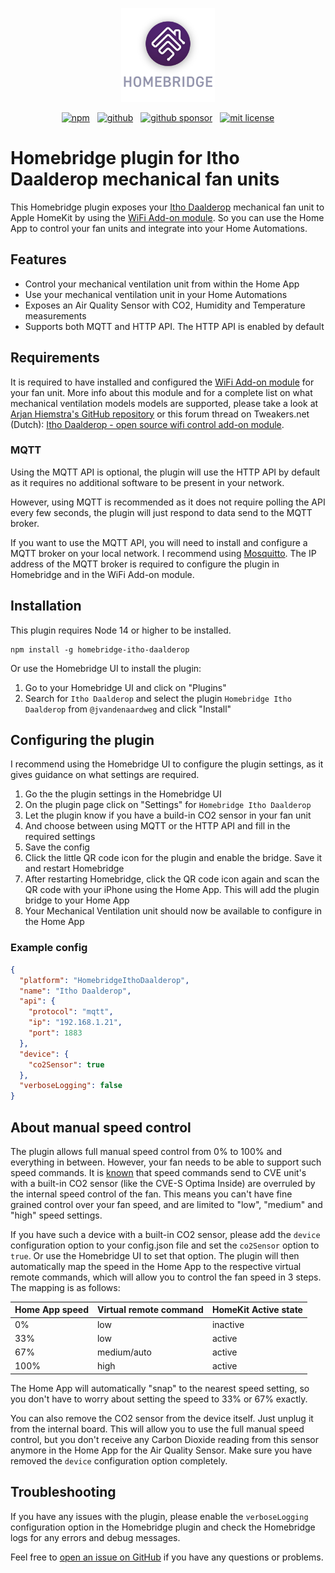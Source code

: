 <p align="center">
<img src="https://github.com/homebridge/branding/raw/master/logos/homebridge-wordmark-logo-vertical.png" width="150">
</p>
<p align="center">
  <a href="https://npmjs.com/package/homebridge-itho-daalderop" title="NPM package"><img alt="npm" src="https://img.shields.io/npm/v/homebridge-itho-daalderop?color=%234c1&label=npm%20package" /></a>
  &nbsp;
  <a href="https://github.com/jvandenaardweg/homebridge-itho-daalderop/actions" title="Build and Test result"><img alt="github" src="http://img.shields.io/github/actions/workflow/status/jvandenaardweg/homebridge-itho-daalderop/build-and-test.yml?branch=main&color=%234c1" /></a>
  &nbsp;
  <a href="https://github.com/sponsors/jvandenaardweg" title="Sponsor me on GitHub"><img src="https://img.shields.io/static/v1?label=Sponsor&message=%E2%9D%A4&logo=GitHub&color=%23db61a2" alt="github sponsor" /></a>
  &nbsp;
  <a href="https://github.com/jvandenaardweg/homebridge-itho-daalderop/blob/main/LICENSE" title="MIT license"><img alt="mit license" src="https://img.shields.io/badge/license-MIT-blue.svg" /></a>
</p>

# Homebridge plugin for Itho Daalderop mechanical fan units

This Homebridge plugin exposes your [Itho Daalderop](https://www.ithodaalderop.nl/) mechanical fan unit to Apple HomeKit by using the [WiFi Add-on module](https://github.com/arjenhiemstra/ithowifi). So you can use the Home App to control your fan units and integrate into your Home Automations.

## Features

- Control your mechanical ventilation unit from within the Home App
- Use your mechanical ventilation unit in your Home Automations
- Exposes an Air Quality Sensor with CO2, Humidity and Temperature measurements
- Supports both MQTT and HTTP API. The HTTP API is enabled by default

## Requirements

It is required to have installed and configured the [WiFi Add-on module](https://github.com/arjenhiemstra/ithowifi) for your fan unit. More info about this module and for a complete list on what mechanical ventilation models models are supported, please take a look at [Arjan Hiemstra's GitHub repository](https://github.com/arjenhiemstra/ithowifi) or this forum thread on Tweakers.net (Dutch): [Itho Daalderop - open source wifi control add-on module](https://gathering.tweakers.net/forum/list_messages/1976492).

### MQTT

Using the MQTT API is optional, the plugin will use the HTTP API by default as it requires no additional software to be present in your network.

However, using MQTT is recommended as it does not require polling the API every few seconds, the plugin will just respond to data send to the MQTT broker.

If you want to use the MQTT API, you will need to install and configure a MQTT broker on your local network. I recommend using [Mosquitto](https://mosquitto.org/).
The IP address of the MQTT broker is required to configure the plugin in Homebridge and in the WiFi Add-on module.

## Installation

This plugin requires Node 14 or higher to be installed.

```
npm install -g homebridge-itho-daalderop
```

Or use the Homebridge UI to install the plugin:

1. Go to your Homebridge UI and click on "Plugins"
2. Search for `Itho Daalderop` and select the plugin `Homebridge Itho Daalderop` from `@jvandenaardweg` and click "Install"

## Configuring the plugin

I recommend using the Homebridge UI to configure the plugin settings, as it gives guidance on what settings are required.

1. Go the the plugin settings in the Homebridge UI
2. On the plugin page click on "Settings" for `Homebridge Itho Daalderop`
3. Let the plugin know if you have a build-in CO2 sensor in your fan unit
4. And choose between using MQTT or the HTTP API and fill in the required settings
5. Save the config
6. Click the little QR code icon for the plugin and enable the bridge. Save it and restart Homebridge
7. After restarting Homebridge, click the QR code icon again and scan the QR code with your iPhone using the Home App. This will add the plugin bridge to your Home App
8. Your Mechanical Ventilation unit should now be available to configure in the Home App

### Example config

```json
{
  "platform": "HomebridgeIthoDaalderop",
  "name": "Itho Daalderop",
  "api": {
    "protocol": "mqtt",
    "ip": "192.168.1.21",
    "port": 1883
  },
  "device": {
    "co2Sensor": true
  },
  "verboseLogging": false
}
```

## About manual speed control

The plugin allows full manual speed control from 0% to 100% and everything in between. However, your fan needs to be able to support such speed commands. It is [known](https://github.com/arjenhiemstra/ithowifi/wiki/CO2-sensors#itho-with-built-in-co2--sensor-cve-s-optima-inside) that speed commands send to CVE unit's with a built-in CO2 sensor (like the CVE-S Optima Inside) are overruled by the internal speed control of the fan. This means you can't have fine grained control over your fan speed, and are limited to "low", "medium" and "high" speed settings.

If you have such a device with a built-in CO2 sensor, please add the `device` configuration option to your config.json file and set the `co2Sensor` option to `true`. Or use the Homebridge UI to set that option. The plugin will then automatically map the speed in the Home App to the respective virtual remote commands, which will allow you to control the fan speed in 3 steps. The mapping is as follows:

| Home App speed | Virtual remote command | HomeKit Active state |
| -------------- | ---------------------- | -------------------- |
| 0%             | low                    | inactive             |
| 33%            | low                    | active               |
| 67%            | medium/auto            | active               |
| 100%           | high                   | active               |

The Home App will automatically "snap" to the nearest speed setting, so you don't have to worry about setting the speed to 33% or 67% exactly.

You can also remove the CO2 sensor from the device itself. Just unplug it from the internal board. This will allow you to use the full manual speed control, but you don't receive any Carbon Dioxide reading from this sensor anymore in the Home App for the Air Quality Sensor. Make sure you have removed the `device` configuration option completely.

## Troubleshooting

If you have any issues with the plugin, please enable the `verboseLogging` configuration option in the Homebridge plugin and check the Homebridge logs for any errors and debug messages.

Feel free to [open an issue on GitHub](https://github.com/jvandenaardweg/homebridge-itho-daalderop/issues) if you have any questions or problems.
